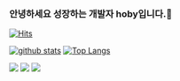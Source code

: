 ### 안녕하세요 성장하는 개발자 hoby입니다.👋
[![Hits](https://hits.seeyoufarm.com/api/count/incr/badge.svg?url=https%3A%2F%2Fgithub.com%2FWinsomeJoo)](https://hits.seeyoufarm.com)


<!--
**WinsomeJoo/WinsomeJoo** is a ✨ _special_ ✨ repository because its `README.md` (this file) appears on your GitHub profile.
Here are some ideas to get you started:
- 🔭 I’m currently working on ...
- 🌱 I’m currently learning ...
- 👯 I’m looking to collaborate on ...
@@ -14,11 +12,3 @@ Here are some ideas to get you started:
- 😄 Pronouns: ...
- ⚡ Fun fact: ...
-->

[![github stats](https://github-readme-stats.vercel.app/api?username=WinsomeJoo&show_icons=true&hide_border=true)](https://github.com/WinsomeJoo)
[![Top Langs](https://github-readme-stats.vercel.app/api/top-langs/?username=WinsomeJoo&layout=compact)](https://github.com/WinsomeJoo)


<a href="" target="_blank"><img src="https://img.shields.io/badge/JAVA-007396?style=flat-square&logo=Java&logoColor=white"/></a>
<a href="" target="_blank"><img src="https://img.shields.io/badge/C-007396?style=flat-square&logo=&logoColor=white"/></a>
<a href="" target="_blank"><img src="https://img.shields.io/badge/Python-3776AB?style=flat-square&logo=Python&logoColor=white"/></a>
